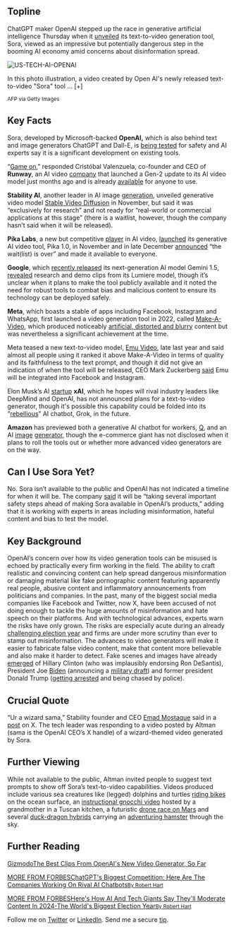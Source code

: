 ## Topline

ChatGPT maker OpenAI stepped up the race in generative artificial intelligence Thursday when it [unveiled](https://www.forbes.com/sites/antoniopequenoiv/2024/02/15/openai-reveals-sora-ai-video-model-capable-of-realistic-text-to-video-prompts/?sh=7cb205a2d361 "https://www.forbes.com/sites/antoniopequenoiv/2024/02/15/openai-reveals-sora-ai-video-model-capable-of-realistic-text-to-video-prompts/?sh=7cb205a2d361") its text-to-video generation tool, Sora, viewed as an impressive but potentially dangerous step in the booming AI economy amid concerns about disinformation spread.

![US-TECH-AI-OPENAI](https://imageio.forbes.com/specials-images/imageserve/65cff3380ea905d8adee1b3c/US-TECH-AI-OPENAI/0x0.jpg?format=jpg&crop=3932,2210,x0,y203,safe&width=1440)

In this photo illustration, a video created by Open AI's newly released text-to-video "Sora" tool ... \[+\]

<small>AFP via Getty Images</small>

## Key Facts

Sora, developed by Microsoft-backed **OpenAI,** which is also behind text and image generators ChatGPT and Dall-E, is [being tested](https://www.abc.net.au/news/2024-02-16/ai-video-generator-sora-from-openai-latest-tech-launch/103475830 "https://www.abc.net.au/news/2024-02-16/ai-video-generator-sora-from-openai-latest-tech-launch/103475830") for safety and AI experts say it is a significant development on existing tools.

“[Game on](https://x.com/c_valenzuelab/status/1758221950311362675?s=20 "https://x.com/c_valenzuelab/status/1758221950311362675?s=20"),” responded Cristóbal Valenzuela, co-founder and CEO of **Runway**, an AI video [company](https://www.nytimes.com/2023/04/04/technology/runway-ai-videos.html "https://www.nytimes.com/2023/04/04/technology/runway-ai-videos.html") that launched a Gen-2 update to its AI video model just months ago and is already [available](https://runway-ai.ai/ "https://runway-ai.ai/") for anyone to use.

**Stability AI**, another leader in AI image [generation](https://www.theverge.com/2024/2/14/24073253/stablity-ai-image-generation-stable-cascade-diffusion-model "https://www.theverge.com/2024/2/14/24073253/stablity-ai-image-generation-stable-cascade-diffusion-model"), unveiled generative video model [Stable Video Diffusion](https://stability.ai/news/stable-video-diffusion-open-ai-video-model "https://stability.ai/news/stable-video-diffusion-open-ai-video-model") in November, but said it was “exclusively for research” and not ready for “real-world or commercial applications at this stage” (there is a waitlist, however, though the company hasn’t said when it will be released).

**Pika Labs**, a new but competitive [player](https://pika.art/home "https://pika.art/home") in AI video, [launched](https://x.com/chenlin_meng/status/1729549235128012801?s=20 "https://x.com/chenlin_meng/status/1729549235128012801?s=20") its generative AI video tool, Pika 1.0, in November and in late December [announced](https://x.com/pika_labs/status/1740042852103750107?s=20 "https://x.com/pika_labs/status/1740042852103750107?s=20") “the wait(list) is over” and made it available to everyone.

**Google**, which [recently released](https://x.com/sundarpichai/status/1758145921131630989?s=20 "https://x.com/sundarpichai/status/1758145921131630989?s=20") its next-generation AI model Gemini 1.5, [revealed](https://lumiere-video.github.io/#section_text_to_video "https://lumiere-video.github.io/#section_text_to_video") research and demo clips from its Lumiere model, though it’s unclear when it plans to make the tool publicly available and it noted the need for robust tools to combat bias and malicious content to ensure its technology can be deployed safely.

**Meta**, which boasts a stable of apps including Facebook, Instagram and WhatsApp, first launched a video generation tool in 2022, called [Make-A-Video](https://ai.meta.com/blog/generative-ai-text-to-video/ "https://ai.meta.com/blog/generative-ai-text-to-video/"), which produced noticeably [artificial, distorted and blurry](https://www.theverge.com/2022/9/29/23378210/meta-text-to-video-ai-generation-make-a-video-model-dall-e "https://www.theverge.com/2022/9/29/23378210/meta-text-to-video-ai-generation-make-a-video-model-dall-e") content but was nevertheless a significant achievement at the time.

Meta teased a new text-to-video model, [Emu Video](https://ai.meta.com/blog/emu-text-to-video-generation-image-editing-research/ "https://ai.meta.com/blog/emu-text-to-video-generation-image-editing-research/"), late last year and said almost all people using it ranked it above Make-A-Video in terms of quality and its faithfulness to the text prompt, and though it did not give an indication of when the tool will be released, CEO Mark Zuckerberg [said](https://www.facebook.com/reel/1330584860932048 "https://www.facebook.com/reel/1330584860932048") Emu will be integrated into Facebook and Instagram.

Elon Musk’s AI [startup](https://www.forbes.com/sites/roberthart/2023/11/03/elon-musks-artificial-intelligence-startup-launching-its-first-product-saturday---heres-what-to-know-about-xai/?sh=6022a06d3f2a "https://www.forbes.com/sites/roberthart/2023/11/03/elon-musks-artificial-intelligence-startup-launching-its-first-product-saturday---heres-what-to-know-about-xai/?sh=6022a06d3f2a") **xAI**, which he hopes will rival industry leaders like DeepMind and OpenAI, has not announced plans for a text-to-video generator, though it's possible this capability could be folded into its “[rebellious](https://www.wired.com/story/elon-musk-announces-grok-a-rebellious-ai-without-guardrails/ "https://www.wired.com/story/elon-musk-announces-grok-a-rebellious-ai-without-guardrails/")” AI chatbot, Grok, in the future.

**Amazon** has previewed both a generative AI chatbot for workers, [Q](https://press.aboutamazon.com/2023/11/aws-announces-amazon-q-to-reimagine-the-future-of-work "https://press.aboutamazon.com/2023/11/aws-announces-amazon-q-to-reimagine-the-future-of-work"), and an AI [image](https://www.theverge.com/2023/11/29/23980697/amazon-ai-image-model-watermark-copyright "https://www.theverge.com/2023/11/29/23980697/amazon-ai-image-model-watermark-copyright") [generator](https://www.engadget.com/amazon-now-has-its-own-ai-image-generator-203025475.html "https://www.engadget.com/amazon-now-has-its-own-ai-image-generator-203025475.html"), though the e-commerce giant has not disclosed when it plans to roll the tools out or whether more advanced video generators are on the way.

## Can I Use Sora Yet?

No. Sora isn’t available to the public and OpenAI has not indicated a timeline for when it will be. The company [said](https://x.com/OpenAI/status/1758192958858543263?s=20 "https://x.com/OpenAI/status/1758192958858543263?s=20") it will be “taking several important safety steps ahead of making Sora available in OpenAI’s products,” adding that it is working with experts in areas including misinformation, hateful content and bias to test the model.

## Key Background

OpenAI’s concern over how its video generation tools can be misused is echoed by practically every firm working in the field. The ability to craft realistic and convincing content can help spread dangerous misinformation or damaging material like fake pornographic content featuring apparently real people, abusive content and inflammatory announcements from politicians and companies. In the past, many of the biggest social media companies like Facebook and Twitter, now X, have been accused of not doing enough to tackle the huge amounts of misinformation and hate speech on their platforms. And with technological advances, experts warn the risks have only grown. The risks are especially acute during an already [challenging election year](https://www.forbes.com/sites/roberthart/2024/01/17/heres-how-ai-and-tech-giants-say-theyll-moderate-content-in-2024-the-worlds-biggest-election-year/?sh=59b015c24280 "https://www.forbes.com/sites/roberthart/2024/01/17/heres-how-ai-and-tech-giants-say-theyll-moderate-content-in-2024-the-worlds-biggest-election-year/?sh=59b015c24280") and firms are under more scrutiny than ever to stamp out misinformation. The advances to video generators will make it easier to fabricate false video content, make that content more believable and also make it harder to detect. Fake scenes and images have already [emerged](https://www.reuters.com/world/us/deepfaking-it-americas-2024-election-collides-with-ai-boom-2023-05-30/ "https://www.reuters.com/world/us/deepfaking-it-americas-2024-election-collides-with-ai-boom-2023-05-30/") of Hillary Clinton (who was implausibly endorsing Ron DeSantis), President Joe [Biden](https://www.forbes.com/sites/saradorn/2023/11/03/mission-impossible-biden-deepfakes-and-barack-obama-inspired-new-white-house-ai-policy/?sh=64ebc2d3561b "https://www.forbes.com/sites/saradorn/2023/11/03/mission-impossible-biden-deepfakes-and-barack-obama-inspired-new-white-house-ai-policy/?sh=64ebc2d3561b") (announcing a [military draft](https://factcheck.afp.com/doc.afp.com.33YP34M "https://factcheck.afp.com/doc.afp.com.33YP34M")) and former president Donald Trump ([getting arrested](https://www.bbc.co.uk/news/world-us-canada-65069316 "https://www.bbc.co.uk/news/world-us-canada-65069316") and being chased by police).

## Crucial Quote

“Ur a wizard sama,” Stability founder and CEO [Emad Mostaque](https://www.forbes.com/sites/kenrickcai/2023/06/04/stable-diffusion-emad-mostaque-stability-ai-exaggeration/?sh=282aae1975c5 "https://www.forbes.com/sites/kenrickcai/2023/06/04/stable-diffusion-emad-mostaque-stability-ai-exaggeration/?sh=282aae1975c5") said in a [post](https://www.forbes.com/sites/kenrickcai/2023/06/04/stable-diffusion-emad-mostaque-stability-ai-exaggeration/?sh=282aae1975c5 "https://www.forbes.com/sites/kenrickcai/2023/06/04/stable-diffusion-emad-mostaque-stability-ai-exaggeration/?sh=282aae1975c5") on X. The tech leader was responding to a video posted by Altman (sama is the OpenAI CEO’s X handle) of a wizard-themed video generated by Sora.

## Further Viewing

While not available to the public, Altman invited people to suggest text prompts to show off Sora’s text-to-video capabilities. Videos produced include various sea creatures like (legged) dolphins and turtles [riding bikes](https://x.com/sama/status/1758220311735181384?s=20 "https://x.com/sama/status/1758220311735181384?s=20") on the ocean surface, an [instructional gnocchi video](https://x.com/sama/status/1758219575882301608?s=20 "https://x.com/sama/status/1758219575882301608?s=20") hosted by a grandmother in a Tuscan kitchen, a futuristic [drone race on Mars](https://x.com/sama/status/1758218059716939853?s=20 "https://x.com/sama/status/1758218059716939853?s=20") and several [duck-dragon hybrids](https://x.com/sama/status/1758206987094147252?s=20 "https://x.com/sama/status/1758206987094147252?s=20") carrying an [adventuring hamster](https://x.com/sama/status/1758204717791166848?s=20 "https://x.com/sama/status/1758204717791166848?s=20") through the sky.

## Further Reading

[GizmodoThe Best Clips From OpenAI's New Video Generator, So Far](https://gizmodo.com/the-best-clips-from-openais-new-video-generator-so-far-1851261989)

[MORE FROM FORBESChatGPT's Biggest Competition: Here Are The Companies Working On Rival AI Chatbots<small>By <span>Robert Hart</span></small>](https://www.forbes.com/sites/roberthart/2023/02/23/chatgpts-biggest-competition-here-are-the-companies-working-on-rival-ai-chatbots/)

[MORE FROM FORBESHere's How AI And Tech Giants Say They'll Moderate Content In 2024-The World's Biggest Election Year<small>By <span>Robert Hart</span></small>](https://www.forbes.com/sites/roberthart/2024/01/17/heres-how-ai-and-tech-giants-say-theyll-moderate-content-in-2024-the-worlds-biggest-election-year/)

Follow me on [Twitter](https://www.twitter.com/TheRobertHart) or [LinkedIn](https://www.linkedin.com/in/theroberthart/). Send me a secure [tip](https://www.forbes.com/tips/).